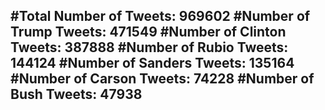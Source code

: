 #Total Number of Tweets: 969602 
#Number of Trump Tweets: 471549
#Number of Clinton Tweets: 387888
#Number of Rubio Tweets: 144124
#Number of Sanders Tweets: 135164
#Number of Carson Tweets: 74228
#Number of Bush Tweets: 47938
---
